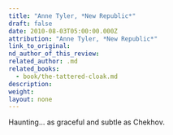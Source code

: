 ```yaml
---
title: "Anne Tyler, *New Republic*"
draft: false
date: 2010-08-03T05:00:00.000Z
attribution: "Anne Tyler, *New Republic*"
link_to_original:
nd_author_of_this_review:
related_author: .md
related_books:
  - book/the-tattered-cloak.md
description:
weight:
layout: none
---
```

Haunting... as graceful and subtle as Chekhov.

